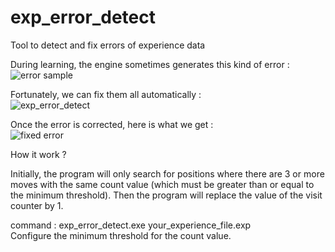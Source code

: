 # exp_error_detect
Tool to detect and fix errors of experience data<p>

During learning, the engine sometimes generates this kind of error :<br>
![error sample](https://user-images.githubusercontent.com/54830918/202002037-e74c484b-489c-4d68-b623-dfc34ebd11c1.jpg)<p>

Fortunately, we can fix them all automatically :<br>
![exp_error_detect](https://user-images.githubusercontent.com/54830918/202002423-4a9aff78-d2f3-4090-817a-78b10332f84d.jpg)<p>

Once the error is corrected, here is what we get :<br>
![fixed error](https://user-images.githubusercontent.com/54830918/202002780-579b2bb8-6f65-41f5-b792-5a010e6914ce.jpg)<p>

How it work ?<p>
Initially, the program will only search for positions where there are 3 or more moves with the same count value (which must be greater than or equal to the minimum threshold). Then the program will replace the value of the visit counter by 1.<p>

command : exp_error_detect.exe your_experience_file.exp<br>
Configure the minimum threshold for the count value.<br>
